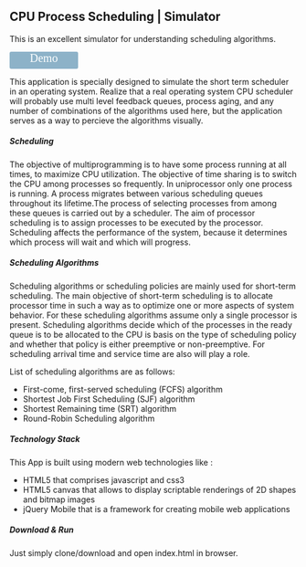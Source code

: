 <h2> CPU Process Scheduling | Simulator </h2>

This is an excellent simulator for understanding scheduling algorithms.

<a href="http://process-simulator.herokuapp.com" target="_blank" style="font-size: 15pt;font-family: calibri;color: #008cba;text-decoration: none;color:white;background-color:#8DB2C8;width:120px;height:30px;border-radius:3px;display:inline-block;text-align:center;"> Demo </a>

This application is specially designed to simulate the short term scheduler
in an operating system. Realize that a real operating system CPU scheduler will
probably use multi level feedback queues, process aging, and any number of combinations
of the algorithms used here, but the application serves as a way to percieve the algorithms visually.


<h5> Scheduling </h5>

The objective of multiprogramming is to have some process running at all times, to maximize CPU utilization.
The objective of time sharing is to switch the CPU among processes so frequently. In uniprocessor only one
process is running. A process migrates between various scheduling queues throughout its lifetime.The process
of selecting processes from among these queues is carried out by a scheduler. The aim of processor scheduling
is to assign processes to be executed by the processor. Scheduling affects the performance of the system,
because it determines which process will wait and which will progress.


<h5> Scheduling Algorithms </h5>


Scheduling algorithms or scheduling policies are mainly used for short-term scheduling. The main objective of
short-term scheduling is to allocate processor time in such a way as to optimize one or more aspects of system behavior.
For these scheduling algorithms assume only a single processor is present. Scheduling algorithms decide which of the processes
in the ready queue is to be allocated to the CPU is basis on the type of scheduling policy and whether that policy is either
preemptive or non-preemptive. For scheduling arrival time and service time are also will play a role.

List of scheduling algorithms are as follows:

 -	First-come, first-served scheduling (FCFS) algorithm
 -	Shortest Job First Scheduling (SJF) algorithm
 -	Shortest Remaining time (SRT) algorithm
 -	Round-Robin Scheduling algorithm


<h5> Technology Stack </h5>

This App is built using modern web technologies like :

 - HTML5 that comprises javascript and css3
 - HTML5 canvas that allows to display scriptable renderings of 2D shapes and bitmap images
 - jQuery Mobile that is a framework for creating mobile web applications

<h5> Download & Run </h5>

Just simply clone/download and open index.html in browser.

